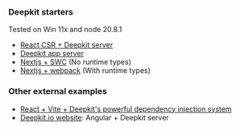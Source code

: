 ### Deepkit starters
Tested on Win 11x and node 20.8.1

- [React CSR + Deepkit server](./apps/react-vite/README.md)
- [Deepkit app server](./apps/deepkit-app/README.md)
- [Nextjs + SWC](./apps/nextjs/README.md) (No runtime types)
- [Nextjs + webpack](./apps/nextjs-webpack/README.md) (With runtime types)

### Other external examples
 - [React + Vite + Deepkit's powerful dependency injection system](https://github.com/marcj/typescript-react-dependency-injection)
 - [Deepkit.io website](https://github.com/deepkit/deepkit-framework/blob/master/website/src/server/app.ts): Angular + Deepkit server


